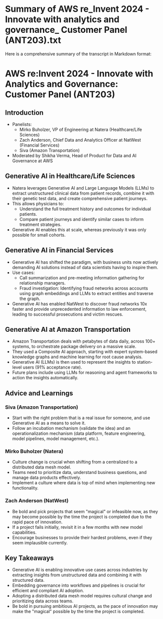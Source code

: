 # Summary of AWS re_Invent 2024 - Innovate with analytics and governance_ Customer Panel (ANT203).txt

Here is a comprehensive summary of the transcript in Markdown format:

# AWS re:Invent 2024 - Innovate with Analytics and Governance: Customer Panel (ANT203)

## Introduction

- Panelists:
  - Mirko Buholzer, VP of Engineering at Natera (Healthcare/Life Sciences)
  - Zach Anderson, Chief Data and Analytics Officer at NatWest (Financial Services)
  - Siva (Amazon Transportation)
- Moderated by Shikha Verma, Head of Product for Data and AI Governance at AWS

## Generative AI in Healthcare/Life Sciences

- Natera leverages Generative AI and Large Language Models (LLMs) to extract unstructured clinical data from patient records, combine it with their genetic test data, and create comprehensive patient journeys.
- This allows physicians to:
  - Understand the full treatment history and outcomes for individual patients.
  - Compare patient journeys and identify similar cases to inform treatment strategies.
- Generative AI enables this at scale, whereas previously it was only possible for small cohorts.

## Generative AI in Financial Services

- Generative AI has shifted the paradigm, with business units now actively demanding AI solutions instead of data scientists having to inspire them.
- Use cases:
  - Call summarization and pre-meeting information gathering for relationship managers.
  - Fraud investigation: Identifying fraud networks across accounts using graph embeddings and LLMs to extract entities and traverse the graph.
- Generative AI has enabled NatWest to discover fraud networks 10x faster and provide unprecedented information to law enforcement, leading to successful prosecutions and victim rescues.

## Generative AI at Amazon Transportation

- Amazon Transportation deals with petabytes of data daily, across 100+ systems, to orchestrate package delivery on a massive scale.
- They used a Composite AI approach, starting with expert system-based knowledge graphs and machine learning for root cause analysis.
- Generative AI (LLMs) is then used to represent the insights to station-level users (91% acceptance rate).
- Future plans include using LLMs for reasoning and agent frameworks to action the insights automatically.

## Advice and Learnings

### Siva (Amazon Transportation)

- Start with the right problem that is a real issue for someone, and use Generative AI as a means to solve it.
- Follow an incubation mechanism (validate the idea) and an operationalization mechanism (data platform, feature engineering, model pipelines, model management, etc.).

### Mirko Buholzer (Natera)

- Culture change is crucial when shifting from a centralized to a distributed data mesh model.
- Teams need to prioritize data, understand business questions, and manage data products effectively.
- Implement a culture where data is top of mind when implementing new functionality.

### Zach Anderson (NatWest)

- Be bold and pick projects that seem "magical" or infeasible now, as they may become possible by the time the project is completed due to the rapid pace of innovation.
- If a project fails initially, revisit it in a few months with new model capabilities.
- Encourage businesses to provide their hardest problems, even if they seem implausible currently.

## Key Takeaways

- Generative AI is enabling innovative use cases across industries by extracting insights from unstructured data and combining it with structured data.
- Embedding governance into workflows and pipelines is crucial for efficient and compliant AI adoption.
- Adopting a distributed data mesh model requires cultural change and prioritizing data across teams.
- Be bold in pursuing ambitious AI projects, as the pace of innovation may make the "magical" possible by the time the project is completed.